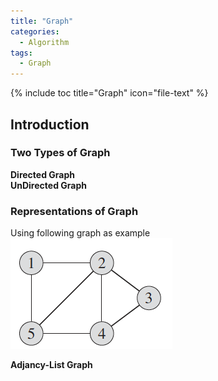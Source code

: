 ```yaml
---
title: "Graph"
categories:
  - Algorithm
tags:
  - Graph
---
```


{% include toc title="Graph" icon="file-text" %}

## Introduction

### Two Types of Graph
**Directed Graph**  
**UnDirected Graph**

### Representations of Graph

Using following graph as example  
<a href="/assets/images/posts/2017-09-10/1.png"><img src="/assets/images/posts/2017-09-10/1.png"></a>  

**Adjancy-List Graph**
